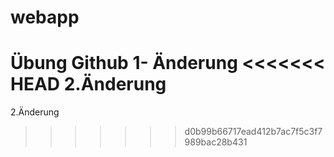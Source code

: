# webapp
Übung Github
1- Änderung
<<<<<<< HEAD
2.Änderung
=======
2.Änderung
>>>>>>> d0b99b66717ead412b7ac7f5c3f7989bac28b431
